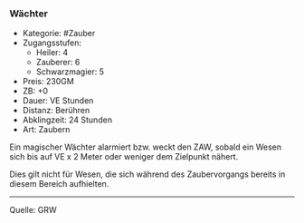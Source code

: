 ### Wächter

- Kategorie: #Zauber
- Zugangsstufen:
  - Heiler: 4
  - Zauberer: 6
  - Schwarzmagier: 5
- Preis: 230GM
- ZB: +0
- Dauer: VE Stunden
- Distanz: Berühren
- Abklingzeit: 24 Stunden
- Art: Zaubern

Ein magischer Wächter alarmiert bzw. weckt den ZAW, sobald ein Wesen sich bis auf VE x 2 Meter oder weniger dem Zielpunkt nähert.

Dies gilt nicht für Wesen, die sich während des Zaubervorgangs bereits in diesem Bereich aufhielten.

---

Quelle: GRW
